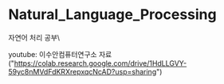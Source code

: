 # Natural_Language_Processing
자연어 처리 공부\

youtube: 이수안컴퓨터연구소 자료("https://colab.research.google.com/drive/1HdLLGVY-59yc8nMVdFdKRXrepxqcNcAD?usp=sharing")
